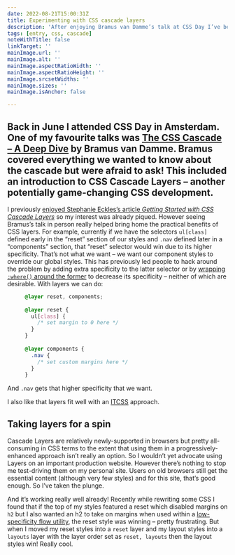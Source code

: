 ```yaml
---
date: 2022-08-21T15:00:31Z
title: Experimenting with CSS cascade layers
description: 'After enjoying Bramus van Damme’s talk at CSS Day I’ve been trying CSS cascade layers on my personal site'
tags: [entry, css, cascade]
noteWithTitle: false
linkTarget: ''
mainImage.url: ''
mainImage.alt: ''
mainImage.aspectRatioWidth: ''
mainImage.aspectRatioHeight: ''
mainImage.srcsetWidths: ''
mainImage.sizes: ''
mainImage.isAnchor: false

---
```

Back in June I attended CSS Day in Amsterdam. One of my favourite talks was [The CSS Cascade – A Deep Dive](https://www.youtube.com/watch?v=zEPXyqj7pEA) by Bramus van Damme. Bramus covered everything we wanted to know about the cascade but were afraid to ask! This included an introduction to CSS Cascade Layers – another potentially game-changing CSS development.
---

I previously [enjoyed Stephanie Eckles’s article _Getting Started with CSS Cascade Layers_](https://fuzzylogic.me/posts/getting-started-with-css-cascade-layers-by-stephanie-eckles/) so my interest was already piqued. However seeing Bramus’s talk in person really helped bring home the practical benefits of CSS layers. For example, currently if we have the selectors `ul[class]` defined early in the “reset” section of our styles and `.nav` defined later in a “components” section, that “reset” selector would win due to its higher specificity. That’s not what we want – we want our component styles to override our global styles. This has previously led people to hack around the problem by adding extra specificity to the latter selector or by [wrapping `:where()` around the former](https://css-tricks.com/using-the-specificity-of-where-as-a-css-reset/) to decrease its specificity – neither of which are desirable. With layers we can do:

<figure>
  
``` css
@layer reset, components;
  
@layer reset {
  ul[class] {
    /* set margin to 0 here */
  }
}
  
@layer components {
  .nav {
    /* set custom margins here */
  }
}
```  
  
</figure>

And `.nav` gets that higher specificity that we want.

I also like that layers fit well with an [ITCSS](https://www.creativebloq.com/web-design/manage-large-css-projects-itcss-101517528) approach.

## Taking layers for a spin

Cascade Layers are relatively newly-supported in browsers but pretty all-consuming in CSS terms to the extent that using them in a progressively-enhanced approach isn’t really an option. So I wouldn’t yet advocate using Layers on an important production website. However there’s nothing to stop me test-driving them on my personal site. Users on old browsers still get the essential content (although very few styles) and for this site, that’s good enough. So I’ve taken the plunge. 

And it’s working really well already! Recently while rewriting some CSS I found that if the top of my styles featured a reset which disabled margins on `h2` but I also wanted an h2 to take on margins when used within a [low-specificity flow utility](https://piccalil.li/quick-tip/flow-utility/), the reset style was winning – pretty frustrating. But when I moved my reset styles into a `reset` layer and my layout styles into a `layouts` layer with the layer order set as `reset, layouts` then the layout styles win! Really cool.
